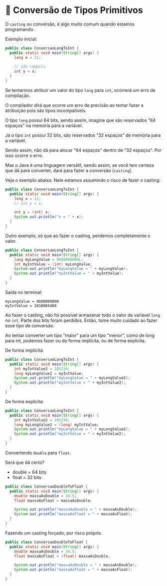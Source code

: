 # 🔁 Conversão de Tipos Primitivos

O `casting` ou conversão, é algo muito comum quando estamos programando.

Exemplo inicial:

```java
public class ConversaoLongToInt {
  public static void main(String[] args) {
    long x = 11;
    
    // não compila
    int y = x;
  }
}
```

Se tentarmos atribuir um valor do tipo `long` para `int`, ocorrerá um erro de compilação.

O compilador dirá que ocorre um erro de precisão ao tentar fazer a atribuição pois são tipos incompatíveis.

O tipo `long` possui 64 bits, sendo assim, imagine que são reservados "64 espaços" na memória para a variável.

Já o tipo `int` possui 32 bits, são reservados "32 espaços" de memória para a variável.

Sendo assim, não dá para alocar "64 espaços" dentro de "32 espaços". Por isso ocorre o erro.

Mas o Java é uma linguagem versátil, sendo assim, se você tem certeza que dá para converter, dará para fazer a conversão (`casting`).

Veja o exemplo abaixo. Nele estamos assumindo o risco de fazer o casting:

```java
public class ConversaoLongToInt {
  public static void main(String[] args) {
    long x = 11;
    // int y = x;

    int y = (int) x;
    System.out.println("x = " + x);
  }
}
```

Outro exemplo, só que ao fazer o casting, perdemos completamente o valor.

```java
public class ConversaoLongToInt {
  public static void main(String[] args) {
    long myLongValue = 9600000000L;
    int myIntValue = (int) myLongValue;
    System.out.println("myLongValue = " + myLongValue);
    System.out.println("myIntValue = " + myIntValue);
  }
}
```

Saída no terminal:

```shell
myLongValue = 9600000000
myIntValue = 1010065408
```

Ao fazer o casting, não foi possível armazenar todo o valor da variável `long` no `int`. Parte dos bits foram perdidos.
Então, tome muito cuidado ao fazer esse tipo de conversão.

Ao tentar converter um tipo "maior" para um tipo "menor", como de long para int, podemos fazer ou de forma implícita, ou de forma explícita.

De forma implícita:

```java
public class ConversaoLongToInt {
  public static void main(String[] args) {
    int myIntValue2 = 101234;
    long myLongValue2 = myIntValue;
    System.out.println("myLongValue = " + myLongValue2);
    System.out.println("myIntValue = " + myIntValue2);
  }
}
```

De forma explícita:

```java
public class ConversaoLongToInt {
  public static void main(String[] args) {
    int myIntValue2 = 101234;
    long myLongValue2 = (long) myIntValue;
    System.out.println("myLongValue = " + myLongValue2);
    System.out.println("myIntValue = " + myIntValue2);
  }
}
```

Convertendo `double` para `float`.

Será que dá certo?

- double = 64 bits
- float = 32 bits

```java
public class ConversaoDoubleToFloat {
  public static void main(String[] args) {
    double massaAsDouble = 34.5;
    float massaAsFloat = massaAsDouble;

    System.out.println("massaAsDouble = " + massaAsDouble);
    System.out.println("massaAsFloat = " + massaAsFloat);
  }
}
```

Fazendo um casting forçado, por risco próprio.

```java
public class ConversaoDoubleToFloat {
  public static void main(String[] args) {
    double massaAsDouble = 34.5;
    float massaAsFloat = (float) massaAsDouble;

    System.out.println("massaAsDouble = " + massaAsDouble);
    System.out.println("massaAsFloat = " + massaAsFloat);
  }
}
```